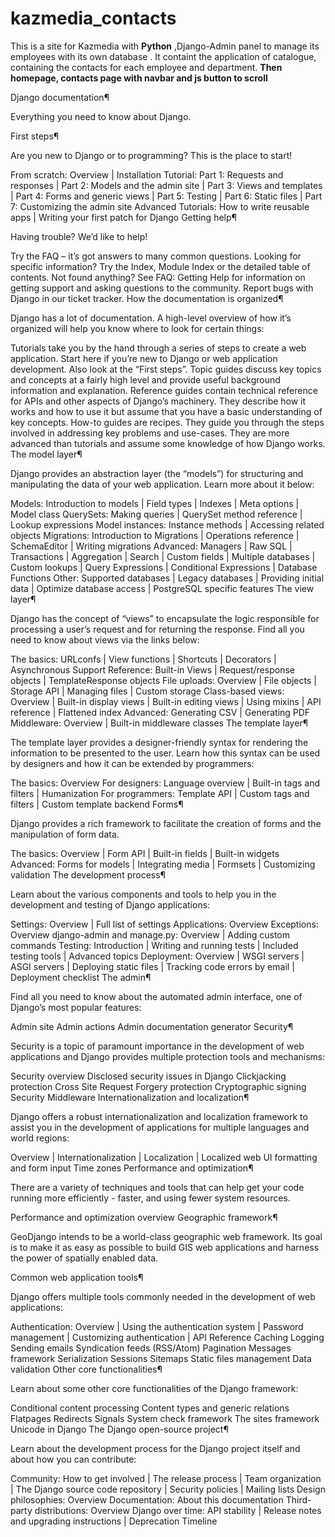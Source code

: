 # kazmedia_contacts
This is a site for Kazmedia with **Python** ,Django-Admin panel to manage its employees with its own database . It containt the application of catalogue, containing the contacts for each employee and department.
**Then homepage, contacts page with navbar and js button to scroll**

Django documentation¶

Everything you need to know about Django.

First steps¶

Are you new to Django or to programming? This is the place to start!

From scratch: Overview | Installation
Tutorial: Part 1: Requests and responses | Part 2: Models and the admin site | Part 3: Views and templates | Part 4: Forms and generic views | Part 5: Testing | Part 6: Static files | Part 7: Customizing the admin site
Advanced Tutorials: How to write reusable apps | Writing your first patch for Django
Getting help¶

Having trouble? We’d like to help!

Try the FAQ – it’s got answers to many common questions.
Looking for specific information? Try the Index, Module Index or the detailed table of contents.
Not found anything? See FAQ: Getting Help for information on getting support and asking questions to the community.
Report bugs with Django in our ticket tracker.
How the documentation is organized¶

Django has a lot of documentation. A high-level overview of how it’s organized will help you know where to look for certain things:

Tutorials take you by the hand through a series of steps to create a web application. Start here if you’re new to Django or web application development. Also look at the “First steps”.
Topic guides discuss key topics and concepts at a fairly high level and provide useful background information and explanation.
Reference guides contain technical reference for APIs and other aspects of Django’s machinery. They describe how it works and how to use it but assume that you have a basic understanding of key concepts.
How-to guides are recipes. They guide you through the steps involved in addressing key problems and use-cases. They are more advanced than tutorials and assume some knowledge of how Django works.
The model layer¶

Django provides an abstraction layer (the “models”) for structuring and manipulating the data of your web application. Learn more about it below:

Models: Introduction to models | Field types | Indexes | Meta options | Model class
QuerySets: Making queries | QuerySet method reference | Lookup expressions
Model instances: Instance methods | Accessing related objects
Migrations: Introduction to Migrations | Operations reference | SchemaEditor | Writing migrations
Advanced: Managers | Raw SQL | Transactions | Aggregation | Search | Custom fields | Multiple databases | Custom lookups | Query Expressions | Conditional Expressions | Database Functions
Other: Supported databases | Legacy databases | Providing initial data | Optimize database access | PostgreSQL specific features
The view layer¶

Django has the concept of “views” to encapsulate the logic responsible for processing a user’s request and for returning the response. Find all you need to know about views via the links below:

The basics: URLconfs | View functions | Shortcuts | Decorators | Asynchronous Support
Reference: Built-in Views | Request/response objects | TemplateResponse objects
File uploads: Overview | File objects | Storage API | Managing files | Custom storage
Class-based views: Overview | Built-in display views | Built-in editing views | Using mixins | API reference | Flattened index
Advanced: Generating CSV | Generating PDF
Middleware: Overview | Built-in middleware classes
The template layer¶

The template layer provides a designer-friendly syntax for rendering the information to be presented to the user. Learn how this syntax can be used by designers and how it can be extended by programmers:

The basics: Overview
For designers: Language overview | Built-in tags and filters | Humanization
For programmers: Template API | Custom tags and filters | Custom template backend
Forms¶

Django provides a rich framework to facilitate the creation of forms and the manipulation of form data.

The basics: Overview | Form API | Built-in fields | Built-in widgets
Advanced: Forms for models | Integrating media | Formsets | Customizing validation
The development process¶

Learn about the various components and tools to help you in the development and testing of Django applications:

Settings: Overview | Full list of settings
Applications: Overview
Exceptions: Overview
django-admin and manage.py: Overview | Adding custom commands
Testing: Introduction | Writing and running tests | Included testing tools | Advanced topics
Deployment: Overview | WSGI servers | ASGI servers | Deploying static files | Tracking code errors by email | Deployment checklist
The admin¶

Find all you need to know about the automated admin interface, one of Django’s most popular features:

Admin site
Admin actions
Admin documentation generator
Security¶

Security is a topic of paramount importance in the development of web applications and Django provides multiple protection tools and mechanisms:

Security overview
Disclosed security issues in Django
Clickjacking protection
Cross Site Request Forgery protection
Cryptographic signing
Security Middleware
Internationalization and localization¶

Django offers a robust internationalization and localization framework to assist you in the development of applications for multiple languages and world regions:

Overview | Internationalization | Localization | Localized web UI formatting and form input
Time zones
Performance and optimization¶

There are a variety of techniques and tools that can help get your code running more efficiently - faster, and using fewer system resources.

Performance and optimization overview
Geographic framework¶

GeoDjango intends to be a world-class geographic web framework. Its goal is to make it as easy as possible to build GIS web applications and harness the power of spatially enabled data.

Common web application tools¶

Django offers multiple tools commonly needed in the development of web applications:

Authentication: Overview | Using the authentication system | Password management | Customizing authentication | API Reference
Caching
Logging
Sending emails
Syndication feeds (RSS/Atom)
Pagination
Messages framework
Serialization
Sessions
Sitemaps
Static files management
Data validation
Other core functionalities¶

Learn about some other core functionalities of the Django framework:

Conditional content processing
Content types and generic relations
Flatpages
Redirects
Signals
System check framework
The sites framework
Unicode in Django
The Django open-source project¶

Learn about the development process for the Django project itself and about how you can contribute:

Community: How to get involved | The release process | Team organization | The Django source code repository | Security policies | Mailing lists
Design philosophies: Overview
Documentation: About this documentation
Third-party distributions: Overview
Django over time: API stability | Release notes and upgrading instructions | Deprecation Timeline
